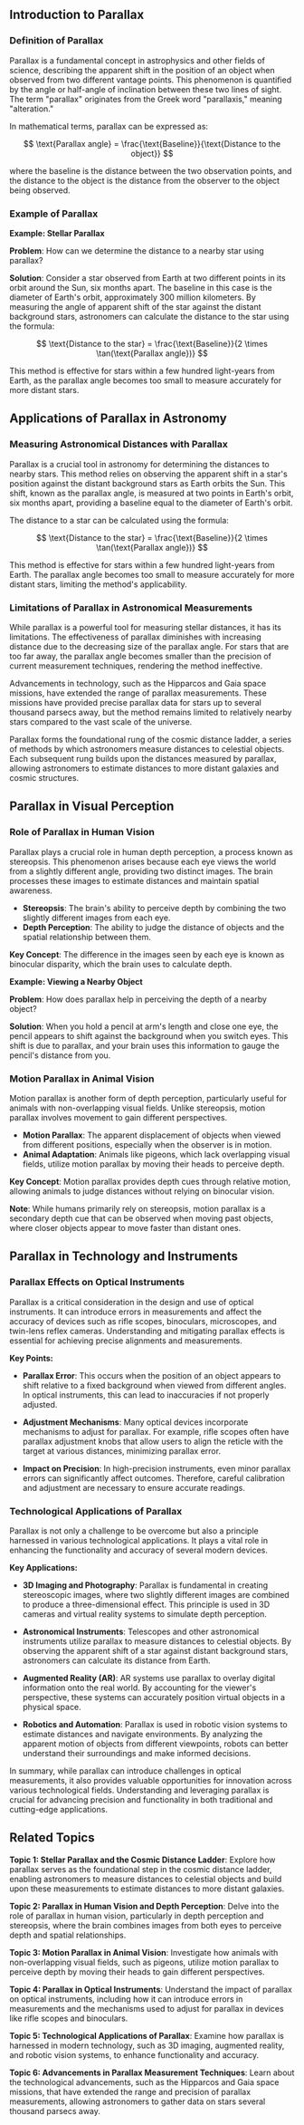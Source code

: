 ## Introduction to Parallax

### Definition of Parallax

Parallax is a fundamental concept in astrophysics and other fields of science, describing the apparent shift in the position of an object when observed from two different vantage points. This phenomenon is quantified by the angle or half-angle of inclination between these two lines of sight. The term "parallax" originates from the Greek word "parallaxis," meaning "alteration."

In mathematical terms, parallax can be expressed as:

$$
\text{Parallax angle} = \frac{\text{Baseline}}{\text{Distance to the object}}
$$

where the baseline is the distance between the two observation points, and the distance to the object is the distance from the observer to the object being observed.

### Example of Parallax

<div class="example-box" style="clear: both;">

**Example: Stellar Parallax**

**Problem**: How can we determine the distance to a nearby star using parallax?

**Solution**: Consider a star observed from Earth at two different points in its orbit around the Sun, six months apart. The baseline in this case is the diameter of Earth's orbit, approximately 300 million kilometers. By measuring the angle of apparent shift of the star against the distant background stars, astronomers can calculate the distance to the star using the formula:

$$
\text{Distance to the star} = \frac{\text{Baseline}}{2 \times \tan(\text{Parallax angle})}
$$

This method is effective for stars within a few hundred light-years from Earth, as the parallax angle becomes too small to measure accurately for more distant stars.

</div>

## Applications of Parallax in Astronomy

### Measuring Astronomical Distances with Parallax

Parallax is a crucial tool in astronomy for determining the distances to nearby stars. This method relies on observing the apparent shift in a star's position against the distant background stars as Earth orbits the Sun. This shift, known as the parallax angle, is measured at two points in Earth's orbit, six months apart, providing a baseline equal to the diameter of Earth's orbit.

The distance to a star can be calculated using the formula:

$$
\text{Distance to the star} = \frac{\text{Baseline}}{2 \times \tan(\text{Parallax angle})}
$$

This method is effective for stars within a few hundred light-years from Earth. The parallax angle becomes too small to measure accurately for more distant stars, limiting the method's applicability.

### Limitations of Parallax in Astronomical Measurements

While parallax is a powerful tool for measuring stellar distances, it has its limitations. The effectiveness of parallax diminishes with increasing distance due to the decreasing size of the parallax angle. For stars that are too far away, the parallax angle becomes smaller than the precision of current measurement techniques, rendering the method ineffective.

Advancements in technology, such as the Hipparcos and Gaia space missions, have extended the range of parallax measurements. These missions have provided precise parallax data for stars up to several thousand parsecs away, but the method remains limited to relatively nearby stars compared to the vast scale of the universe.

Parallax forms the foundational rung of the cosmic distance ladder, a series of methods by which astronomers measure distances to celestial objects. Each subsequent rung builds upon the distances measured by parallax, allowing astronomers to estimate distances to more distant galaxies and cosmic structures.

## Parallax in Visual Perception

### Role of Parallax in Human Vision

Parallax plays a crucial role in human depth perception, a process known as stereopsis. This phenomenon arises because each eye views the world from a slightly different angle, providing two distinct images. The brain processes these images to estimate distances and maintain spatial awareness.

- **Stereopsis**: The brain's ability to perceive depth by combining the two slightly different images from each eye.
- **Depth Perception**: The ability to judge the distance of objects and the spatial relationship between them.

**Key Concept**: The difference in the images seen by each eye is known as binocular disparity, which the brain uses to calculate depth.

<div class="example-box" style="clear: both;">

**Example: Viewing a Nearby Object**

**Problem**: How does parallax help in perceiving the depth of a nearby object?

**Solution**: When you hold a pencil at arm's length and close one eye, the pencil appears to shift against the background when you switch eyes. This shift is due to parallax, and your brain uses this information to gauge the pencil's distance from you.

</div>

### Motion Parallax in Animal Vision

Motion parallax is another form of depth perception, particularly useful for animals with non-overlapping visual fields. Unlike stereopsis, motion parallax involves movement to gain different perspectives.

- **Motion Parallax**: The apparent displacement of objects when viewed from different positions, especially when the observer is in motion.
- **Animal Adaptation**: Animals like pigeons, which lack overlapping visual fields, utilize motion parallax by moving their heads to perceive depth.

**Key Concept**: Motion parallax provides depth cues through relative motion, allowing animals to judge distances without relying on binocular vision.

**Note**: While humans primarily rely on stereopsis, motion parallax is a secondary depth cue that can be observed when moving past objects, where closer objects appear to move faster than distant ones.

## Parallax in Technology and Instruments

### Parallax Effects on Optical Instruments

Parallax is a critical consideration in the design and use of optical instruments. It can introduce errors in measurements and affect the accuracy of devices such as rifle scopes, binoculars, microscopes, and twin-lens reflex cameras. Understanding and mitigating parallax effects is essential for achieving precise alignments and measurements.

**Key Points:**

- **Parallax Error**: This occurs when the position of an object appears to shift relative to a fixed background when viewed from different angles. In optical instruments, this can lead to inaccuracies if not properly adjusted.

- **Adjustment Mechanisms**: Many optical devices incorporate mechanisms to adjust for parallax. For example, rifle scopes often have parallax adjustment knobs that allow users to align the reticle with the target at various distances, minimizing parallax error.

- **Impact on Precision**: In high-precision instruments, even minor parallax errors can significantly affect outcomes. Therefore, careful calibration and adjustment are necessary to ensure accurate readings.

### Technological Applications of Parallax

Parallax is not only a challenge to be overcome but also a principle harnessed in various technological applications. It plays a vital role in enhancing the functionality and accuracy of several modern devices.

**Key Applications:**

- **3D Imaging and Photography**: Parallax is fundamental in creating stereoscopic images, where two slightly different images are combined to produce a three-dimensional effect. This principle is used in 3D cameras and virtual reality systems to simulate depth perception.

- **Astronomical Instruments**: Telescopes and other astronomical instruments utilize parallax to measure distances to celestial objects. By observing the apparent shift of a star against distant background stars, astronomers can calculate its distance from Earth.

- **Augmented Reality (AR)**: AR systems use parallax to overlay digital information onto the real world. By accounting for the viewer's perspective, these systems can accurately position virtual objects in a physical space.

- **Robotics and Automation**: Parallax is used in robotic vision systems to estimate distances and navigate environments. By analyzing the apparent motion of objects from different viewpoints, robots can better understand their surroundings and make informed decisions.

In summary, while parallax can introduce challenges in optical measurements, it also provides valuable opportunities for innovation across various technological fields. Understanding and leveraging parallax is crucial for advancing precision and functionality in both traditional and cutting-edge applications.

<div style="clear: both;">

## Related Topics

<div class="related-topics">

**Topic 1: Stellar Parallax and the Cosmic Distance Ladder**: Explore how parallax serves as the foundational step in the cosmic distance ladder, enabling astronomers to measure distances to celestial objects and build upon these measurements to estimate distances to more distant galaxies.

**Topic 2: Parallax in Human Vision and Depth Perception**: Delve into the role of parallax in human vision, particularly in depth perception and stereopsis, where the brain combines images from both eyes to perceive depth and spatial relationships.

**Topic 3: Motion Parallax in Animal Vision**: Investigate how animals with non-overlapping visual fields, such as pigeons, utilize motion parallax to perceive depth by moving their heads to gain different perspectives.

**Topic 4: Parallax in Optical Instruments**: Understand the impact of parallax on optical instruments, including how it can introduce errors in measurements and the mechanisms used to adjust for parallax in devices like rifle scopes and binoculars.

**Topic 5: Technological Applications of Parallax**: Examine how parallax is harnessed in modern technology, such as 3D imaging, augmented reality, and robotic vision systems, to enhance functionality and accuracy.

**Topic 6: Advancements in Parallax Measurement Techniques**: Learn about the technological advancements, such as the Hipparcos and Gaia space missions, that have extended the range and precision of parallax measurements, allowing astronomers to gather data on stars several thousand parsecs away.

</div>

</div>